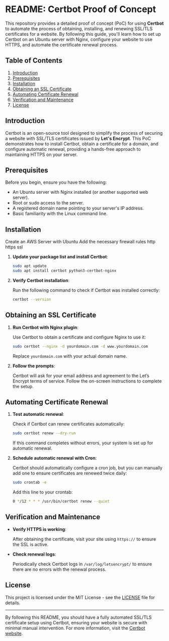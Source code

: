 # README: Certbot Proof of Concept

This repository provides a detailed proof of concept (PoC) for using **Certbot** to automate the process of obtaining, installing, and renewing SSL/TLS certificates for a website. By following this guide, you'll learn how to set up Certbot on an Ubuntu server with Nginx, configure your website to use HTTPS, and automate the certificate renewal process.

## Table of Contents

1. [Introduction](#introduction)
2. [Prerequisites](#prerequisites)
3. [Installation](#installation)
4. [Obtaining an SSL Certificate](#obtaining-an-ssl-certificate)
5. [Automating Certificate Renewal](#automating-certificate-renewal)
6. [Verification and Maintenance](#verification-and-maintenance)
7. [License](#license)

## Introduction

Certbot is an open-source tool designed to simplify the process of securing a website with SSL/TLS certificates issued by **Let's Encrypt**. This PoC demonstrates how to install Certbot, obtain a certificate for a domain, and configure automatic renewal, providing a hands-free approach to maintaining HTTPS on your server.

## Prerequisites

Before you begin, ensure you have the following:

- An Ubuntu server with Nginx installed (or another supported web server).
- Root or sudo access to the server.
- A registered domain name pointing to your server's IP address.
- Basic familiarity with the Linux command line.

## Installation
 Create an AWS Server with Ubuntu
 Add the necessary firewall rules http https ssl

1. **Update your package list and install Certbot**:

   ```bash
   sudo apt update
   sudo apt install certbot python3-certbot-nginx
   ```

2. **Verify Certbot installation**:

   Run the following command to check if Certbot was installed correctly:

   ```bash
   certbot --version
   ```

## Obtaining an SSL Certificate

1. **Run Certbot with Nginx plugin**:

   Use Certbot to obtain a certificate and configure Nginx to use it:

   ```bash
   sudo certbot --nginx -d yourdomain.com -d www.yourdomain.com
   ```

   Replace `yourdomain.com` with your actual domain name.

2. **Follow the prompts**:

   Certbot will ask for your email address and agreement to the Let’s Encrypt terms of service. Follow the on-screen instructions to complete the setup.

## Automating Certificate Renewal

1. **Test automatic renewal**:

   Check if Certbot can renew certificates automatically:

   ```bash
   sudo certbot renew --dry-run
   ```

   If this command completes without errors, your system is set up for automatic renewal.

2. **Schedule automatic renewal with Cron**:

   Certbot should automatically configure a cron job, but you can manually add one to ensure certificates are renewed twice daily:

   ```bash
   sudo crontab -e
   ```

   Add this line to your crontab:

   ```bash
   0 */12 * * * /usr/bin/certbot renew --quiet
   ```

## Verification and Maintenance

- **Verify HTTPS is working**:

  After obtaining the certificate, visit your site using `https://` to ensure the SSL is active.

- **Check renewal logs**:

  Periodically check Certbot logs in `/var/log/letsencrypt/` to ensure there are no errors with the renewal process.

## License

This project is licensed under the MIT License - see the [LICENSE](LICENSE) file for details.

---

By following this README, you should have a fully automated SSL/TLS certificate setup using Certbot, ensuring your website is secure with minimal manual intervention. For more information, visit the [Certbot website](https://certbot.eff.org/).

